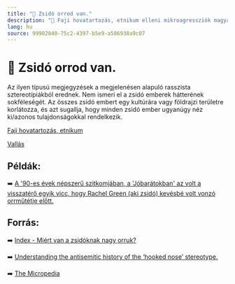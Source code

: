 ```yaml
---
title: "🚫 Zsidó orrod van."
description: "🚫 Faji hovatartozás, etnikum elleni mikroagressziók magyarázata, háttere, javaslatok."
lang: hu
source: 99902840-75c2-4397-b5e9-a586938a9c07
---
```


<div class="wiki-content agression-title">

# 🚫 Zsidó orrod van.

Az ilyen típusú megjegyzések a megjelenésen alapuló rasszista sztereotípiákból erednek. Nem ismeri el a zsidó emberek hátterének sokféleségét. Az összes zsidó embert egy kultúrára vagy földrajzi területre korlátozza, és azt sugallja, hogy minden zsidó ember ugyanúgy néz ki/azonos tulajdonságokkal rendelkezik.


<div class="categories">

[Faji hovatartozás, etnikum](/#/entry?id=faji-hovatartozas-etnikum)

[Vallás](/#/entry?id=vallas)

</div>


## Példák:

➡️ [A '90-es évek népszerű szitkomjában, a 'Jóbarátokban' az volt a visszatérő egyik vicc, hogy Rachel Green (aki zsidó) kevésbé volt vonzó orrműtétje előtt.](https://hu.wikipedia.org/wiki/A_J%C3%B3bar%C3%A1tok_epiz%C3%B3djainak_list%C3%A1ja#2._%C3%A9vad:_1995-1996)

## Forrás:

➡️ [Index - Miért van a zsidóknak nagy orruk?](https://index.hu/tudomany/til/2020/06/18/miert_van_a_zsidoknak_nagy_orruk/)


➡️ [Understanding the antisemitic history of the ‘hooked nose’ stereotype.](https://www.media-diversity.org/understanding-the-antisemitic-history-of-the-hooked-nose-stereotype/)

➡️ [The Micropedia](https://www.themicropedia.org/)


</div>
